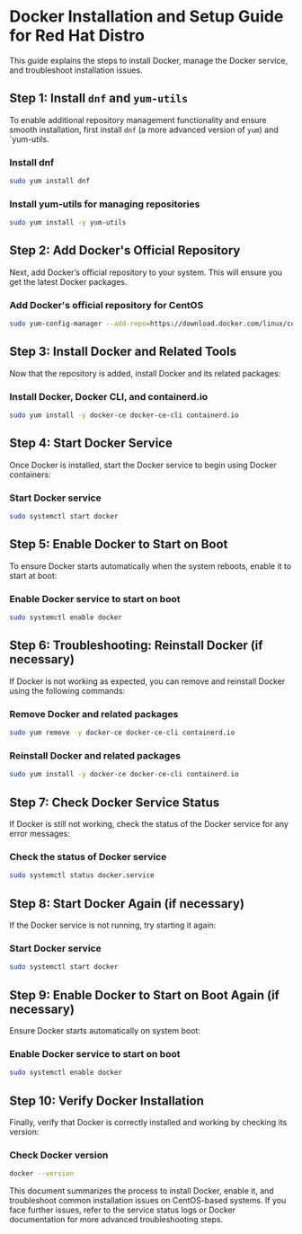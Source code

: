 # Docker Installation and Setup Guide for Red Hat Distro

This guide explains the steps to install Docker, manage the Docker service, and troubleshoot installation issues.

## Step 1: Install `dnf` and `yum-utils`

To enable additional repository management functionality and ensure smooth installation, first install `dnf` (a more advanced version of `yum`) and `yum-utils.

### Install dnf
```bash
sudo yum install dnf
```

### Install yum-utils for managing repositories
```bash
sudo yum install -y yum-utils
```

## Step 2: Add Docker's Official Repository

Next, add Docker’s official repository to your system. This will ensure you get the latest Docker packages.

### Add Docker's official repository for CentOS
```bash
sudo yum-config-manager --add-repo=https://download.docker.com/linux/centos/docker-ce.repo
```

## Step 3: Install Docker and Related Tools

Now that the repository is added, install Docker and its related packages:

### Install Docker, Docker CLI, and containerd.io
```bash
sudo yum install -y docker-ce docker-ce-cli containerd.io
```

## Step 4: Start Docker Service

Once Docker is installed, start the Docker service to begin using Docker containers:

### Start Docker service
```bash
sudo systemctl start docker
```

## Step 5: Enable Docker to Start on Boot

To ensure Docker starts automatically when the system reboots, enable it to start at boot:

### Enable Docker service to start on boot
```bash
sudo systemctl enable docker
```

## Step 6: Troubleshooting: Reinstall Docker (if necessary)

If Docker is not working as expected, you can remove and reinstall Docker using the following commands:

### Remove Docker and related packages
```bash
sudo yum remove -y docker-ce docker-ce-cli containerd.io
```

### Reinstall Docker and related packages
```bash
sudo yum install -y docker-ce docker-ce-cli containerd.io
```

## Step 7: Check Docker Service Status

If Docker is still not working, check the status of the Docker service for any error messages:

### Check the status of Docker service
```bash
sudo systemctl status docker.service
```

## Step 8: Start Docker Again (if necessary)

If the Docker service is not running, try starting it again:

### Start Docker service
```bash
sudo systemctl start docker
```

## Step 9: Enable Docker to Start on Boot Again (if necessary)

Ensure Docker starts automatically on system boot:

### Enable Docker service to start on boot
```bash
sudo systemctl enable docker
```

## Step 10: Verify Docker Installation

Finally, verify that Docker is correctly installed and working by checking its version:

### Check Docker version
```bash
docker --version
```
This document summarizes the process to install Docker, enable it, and troubleshoot common installation issues on CentOS-based systems. If you face further issues, refer to the service status logs or Docker documentation for more advanced troubleshooting steps.
